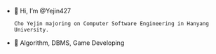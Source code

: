 - 👋 Hi, I’m @Yejin427

      Cho Yejin majoring on Computer Software Engineering in Hanyang University.
      
- 👀 Algorithm, DBMS, Game Developing

